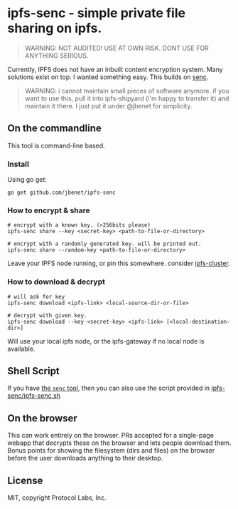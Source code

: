 # ipfs-senc - simple private file sharing on ipfs.

> WARNING: NOT AUDITED! USE AT OWN RISK. DONT USE FOR ANYTHING SERIOUS.

Currently, IPFS does not have an inbuilt content encryption system. Many solutions exist on top. I wanted something easy. This builds on [senc](https://github.com/jbenet/go-simple-encrypt).

> WARNING: i cannot maintain small pieces of software anymore. if you want to use this, pull it into ipfs-shipyard (i'm happy to transfer it) and maintain it there. I just put it under @jbenet for simplicity.

## On the commandline

This tool is command-line based.

### Install

Using go get:

```
go get github.com/jbenet/ipfs-senc
```

### How to encrypt & share

```
# encrypt with a known key. (>256bits please)
ipfs-senc share --key <secret-key> <path-to-file-or-directory>

# encrypt with a randomly generated key. will be printed out.
ipfs-senc share --random-key <path-to-file-or-directory>
```

Leave your IPFS node running, or pin this somewhere. consider [ipfs-cluster](https://github.com/ipfs/ipfs-cluster).

### How to download & decrypt

```
# will ask for key
ipfs-senc download <ipfs-link> <local-source-dir-or-file>

# decrypt with given key.
ipfs-senc download --key <secret-key> <ipfs-link> [<local-destination-dir>]
```

Will use your local ipfs node, or the ipfs-gateway if no local node is available.

## Shell Script

If you have [the `senc` tool](https://github.com/jbenet/go-simple-encrypt/senc), then you can also use the script provided in [ipfs-senc/ipfs-senc.sh](ipfs-senc/ipfs-senc.sh)

## On the browser

This can work entirely on the browser. PRs accepted for a single-page webapp that decrypts these on the browser and lets people download them. Bonus points for showing the filesystem (dirs and files) on the browser before the user downloads anything to their desktop.

## License

MIT, copyright Protocol Labs, Inc.
